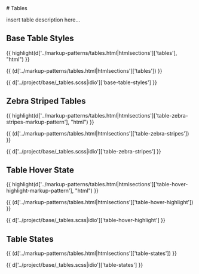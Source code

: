 <section class="copy">
# Tables

<p class="lead">insert table description here...</p>

## Base Table Styles
{{ highlight(d['../markup-patterns/tables.html|htmlsections']['tables'], "html") }}

{{ (d['../markup-patterns/tables.html|htmlsections']['tables']) }}

{{ d['../project/base/_tables.scss|idio']['base-table-styles'] }}

## Zebra Striped Tables
{{ highlight(d['../markup-patterns/tables.html|htmlsections']['table-zebra-stripes-markup-pattern'], "html") }}

{{ (d['../markup-patterns/tables.html|htmlsections']['table-zebra-stripes']) }}

{{ d['../project/base/_tables.scss|idio']['table-zebra-stripes'] }}

## Table Hover State
{{ highlight(d['../markup-patterns/tables.html|htmlsections']['table-hover-highlight-markup-pattern'], "html") }}

{{ (d['../markup-patterns/tables.html|htmlsections']['table-hover-highlight']) }}

{{ d['../project/base/_tables.scss|idio']['table-hover-highlight'] }}

## Table States
{{ (d['../markup-patterns/tables.html|htmlsections']['table-states']) }}

{{ d['../project/base/_tables.scss|idio']['table-states'] }}
</section>
